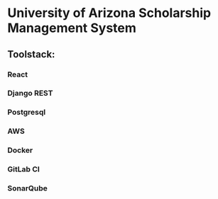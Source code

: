 # University of Arizona Scholarship Management System
## Toolstack:
### React
### Django REST
### Postgresql
### AWS
### Docker
### GitLab CI
### SonarQube
